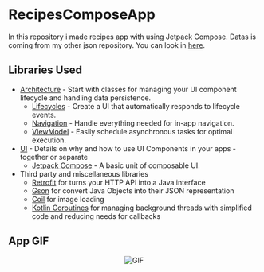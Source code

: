 # RecipesComposeApp

In this repository i made recipes app with using Jetpack Compose. Datas is coming from my other json repository. You can look in [here][1].

Libraries Used
--------------
* [Architecture][10] - Start with classes for managing your UI component lifecycle and handling data
  persistence.
  * [Lifecycles][12] - Create a UI that automatically responds to lifecycle events.
  * [Navigation][14] - Handle everything needed for in-app navigation.
  * [ViewModel][17] - Easily schedule asynchronous tasks for optimal execution.
* [UI][30] - Details on why and how to use UI Components in your apps - together or separate
  * [Jetpack Compose][34] - A basic unit of composable UI.
* Third party and miscellaneous libraries
  * [Retrofit][90] for turns your HTTP API into a Java interface
  * [Gson][91] for convert Java Objects into their JSON representation
  * [Coil][92] for image loading
  * [Kotlin Coroutines][93] for managing background threads with simplified code and reducing needs for callbacks
  
  
App GIF
--------------
<p align="center">
  <img src="https://user-images.githubusercontent.com/58858983/131631638-59a63518-b130-47ae-acbd-16b5bb8f57b8.gif" alt="GIF" />
</p>


[1]: https://github.com/aticiadem/YemekKitabiJSONVeriSeti
[10]: https://developer.android.com/jetpack/compose/architecture
[12]: https://developer.android.com/jetpack/compose/lifecycle
[14]: https://developer.android.com/jetpack/compose/navigation
[17]: https://developer.android.com/jetpack/compose/state#viewmodel-state
[30]: https://developer.android.com/jetpack/compose/tutorial
[34]: https://developer.android.com/jetpack/compose
[90]: https://square.github.io/retrofit/
[91]: https://github.com/google/gson
[92]: https://coil-kt.github.io/coil/compose/
[93]: https://developer.android.com/jetpack/compose/kotlin#coroutines
